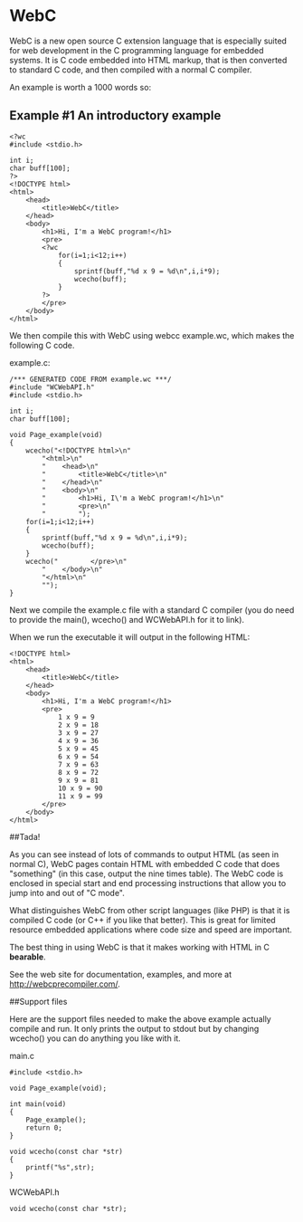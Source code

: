 # WebC
WebC is a new open source C extension language that is especially suited for web development in the C programming language for embedded systems. It is C code embedded into HTML markup, that is then converted to standard C code, and then compiled with a normal C compiler.

An example is worth a 1000 words so:

## Example #1 An introductory example
    <?wc
    #include <stdio.h>
    
    int i;
    char buff[100];
    ?>
    <!DOCTYPE html>
    <html>
        <head>
            <title>WebC</title>
        </head>
        <body>
            <h1>Hi, I'm a WebC program!</h1>
            <pre>
            <?wc
                for(i=1;i<12;i++)
                {
                    sprintf(buff,"%d x 9 = %d\n",i,i*9);
                    wcecho(buff);
                }
            ?>
            </pre>
        </body>
    </html>

We then compile this with WebC using webcc example.wc, which makes the following C code.

example.c:

    /*** GENERATED CODE FROM example.wc ***/
    #include "WCWebAPI.h"
    #include <stdio.h>
    
    int i;
    char buff[100];
    
    void Page_example(void)
    {
        wcecho("<!DOCTYPE html>\n"
            "<html>\n"
            "    <head>\n"
            "        <title>WebC</title>\n"
            "    </head>\n"
            "    <body>\n"
            "        <h1>Hi, I\'m a WebC program!</h1>\n"
            "        <pre>\n"
            "        ");
        for(i=1;i<12;i++)
        {
            sprintf(buff,"%d x 9 = %d\n",i,i*9);
            wcecho(buff);
        }
        wcecho("        </pre>\n"
            "    </body>\n"
            "</html>\n"
            "");
    }

Next we compile the example.c file with a standard C compiler (you do need to provide the main(), wcecho() and WCWebAPI.h for it to link).

When we run the executable it will output in the following HTML:

    <!DOCTYPE html>
    <html>
        <head>
            <title>WebC</title>
        </head>
        <body>
            <h1>Hi, I'm a WebC program!</h1>
            <pre>
                1 x 9 = 9
                2 x 9 = 18
                3 x 9 = 27
                4 x 9 = 36
                5 x 9 = 45
                6 x 9 = 54
                7 x 9 = 63
                8 x 9 = 72
                9 x 9 = 81
                10 x 9 = 90
                11 x 9 = 99
            </pre>
        </body>
    </html>

##Tada!

As you can see instead of lots of commands to output HTML (as seen in normal C), WebC pages contain HTML with embedded C code that does "something" (in this case, output the nine times table). The WebC code is enclosed in special start and end processing instructions <?wc and ?> that allow you to jump into and out of "C mode".

What distinguishes WebC from other script languages (like PHP) is that it is compiled C code (or C++ if you like that better). This is great for limited resource embedded applications where code size and speed are important.

The best thing in using WebC is that it makes working with HTML in C **bearable**.

See the web site for documentation, examples, and more at <a href='http://webcprecompiler.com/'>http://webcprecompiler.com/</a>.

##Support files

Here are the support files needed to make the above example actually compile and run. It only prints the output to stdout but by changing wcecho() you can do anything you like with it.

main.c

    #include <stdio.h>
    
    void Page_example(void);
    
    int main(void)
    {
        Page_example();
        return 0;
    }
    
    void wcecho(const char *str)
    {
        printf("%s",str);
    }

WCWebAPI.h

    void wcecho(const char *str);
